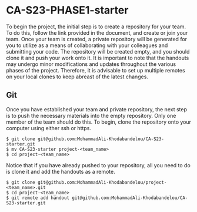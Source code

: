 # CA-S23-PHASE1-starter
To begin the project, the initial step is to create a repository for your team. To do this, follow the link provided in the document, and create or join your team. Once your team is created, a private repository will be generated for you to utilize as a means of collaborating with your colleagues and submitting your code. The repository will be created empty, and you should clone it and push your work onto it. It is important to note that the handouts may undergo minor modifications and updates throughout the various phases of the project. Therefore, it is advisable to set up multiple remotes on your local clones to keep abreast of the latest changes.

## Git
Once you have established your team and private repository, the next step is to push the necessary materials into the empty repository. Only one member of the team should do this. To begin, clone the repository onto your computer using either ssh or https.
```
$ git clone git@github.com:MohammadAli-Khodabandelou/CA-S23-starter.git
$ mv CA-S23-starter project-<team_name>
$ cd project-<team_name>
```
Notice that if you have already pushed to your repository, all you need to do is clone it and add the handouts as a remote.
```
$ git clone git@github.com:MohammadAli-Khodabandelou/project-<team_name>.git
$ cd project-<team_name>
$ git remote add handout git@github.com:MohammadAli-Khodabandelou/CA-S23-starter.git
```
